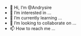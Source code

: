 - 👋 Hi, I’m @Andrysire
- 👀 I’m interested in ...
- 🌱 I’m currently learning ...
- 💞️ I’m looking to collaborate on ...
- 📫 How to reach me ...

<!---
Andrysire/Andrysire is a ✨ special ✨ repository because its `README.md` (this file) appears on your GitHub profile.
You can click the Preview link to take a look at your changes.
--->
